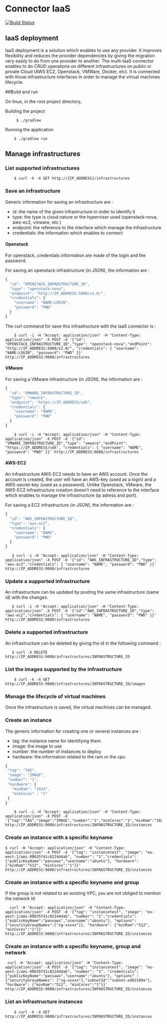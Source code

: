# Connector IaaS
[![Build Status](http://jenkins.activeeon.com/buildStatus/icon?job=connector-iaas)](http://jenkins.activeeon.com/job/connector-iaas/)

## IaaS deployment

   IaaS deployment is a solution which enables to use any provider. It improves flexibility and reduces the provider dependencies by giving the migration very easily to do from one provider to another.
   The multi-IaaS connector enables to do CRUD operations on different infrastructures on public or private Cloud (AWS EC2, Openstack, VMWare, Docker, etc). It is connected with those infrastructure interfaces in order to manage the virtual machines lifecycle.

##Build and run

On linux, in the root project directory,

Building the project
```
     $ ./gradlew
```

Running the application
```
    $ ./gradlew run
```

## Manage infrastructures

### List supported infrastructures
```
    $ curl -k -X GET http://{IP_ADDRESS}/infrastructures
```

### Save an infrastructure

Generic information for saving an infrastructure are :
- id: the name of the given infrastructure in order to identify it
- type: the type is cloud nature or the hypervisor used (openstack-nova, aws-ec2, vmware, etc.)
- endpoint: the reference to the interface which manage the infrastructure
- credentials: the information which enables to connect

#### Openstack

For openstack, credentials information are made of the login and the password.

For saving an openstack infrastructure (in JSON), the information are :

```javascript
{
  "id": "OPENSTACK_INFRASTRUCTURE_ID",
  "type": "openstack-nova",
  "endpoint": "http://IP_ADDRESS:5000/v2.0/",
  "credentials": {
    "username": "NAME:LOGIN",
    "password": "PWD"
  }
}
```

The curl command for save this infrastructure with the IaaS connector is :
```
    $ curl -i -H "Accept: application/json" -H "Content-Type: application/json" -X POST -d '{"id": "OPENSTACK_INFRASTRUCTURE_ID","type": "openstack-nova","endPoint": "http://IP_ADDRESS:5000/v2.0/", "credentials": { "username": "NAME:LOGIN", "password": "PWD" }}' http://IP_ADDRESS:9080/infrastructures
```

#### VMware

For saving a VMware infrastructure (in JSON), the information are :

```javascript
{
  "id": "VMWARE_INFRASTRUCTURE_ID",
  "type": "vmware",
  "endpoint": "https://IP_ADDRESS/sdk",
  "credentials": {
    "username": "NAME",
    "password": "PWD"
  }
}
```

```
    $ curl -i -H "Accept: application/json" -H "Content-Type: application/json" -X POST -d '{"id": "VMWARE_INFRASTRUCTURE_ID","type": "vmware","endPoint": "https://IP_ADDRESS/sdk", "credentials": { "username": "NAME", "password": "PWD" }}' http://IP_ADDRESS:9080/infrastructures
```

#### AWS-EC2
An infrastructure AWS-EC2 needs to have an AWS account. Once the account is created, the user will have an AWS-key (used as a login) and a AWS-secret-key (used as a password). Unlike Openstack, VMware, the AWS-EC2 infrastructure creation doesn’t need to reference to the interface which enables to manage the infrastructure (ip adress and port).

For saving a EC2 infrastructure (in JSON), the information are :

```javascript
{
  "id": "AWS_INFRASTRUCTURE_ID",
  "type": "aws-ec2",
  "credentials": {
    "username": "NAME",
    "password": "PWD"
  }
}
```

```
   $ curl -i -H "Accept: application/json" -H "Content-Type: application/json" -X POST -d '{"id": "AWS_INFRASTRUCTURE_ID","type": "aws-ec2","credentials": { "username": "NAME", "password": "PWD" }}' http://IP_ADDRESS:9080/infrastructures
```

### Update a supported infrastructure

An infrastructure can be updated by posting the same infrastructure (same id) with the changes.

```
   $ curl -i -H "Accept: application/json" -H "Content-Type: application/json" -X POST -d '{"id":"AWS_INFRASTRUCTURE_ID","type": "aws-ec2","credentials": { "username": "NAME", "password": "PWD" }}' http://IP_ADDRESS:9080/infrastructures
```

### Delete a supported infrastructure

An infrastructure can be deleted by giving the id in the following command :

```
   $ curl -X DELETE http://IP_ADDRESS:9080/infrastructures/INFRASTRUCTURE_ID
```
### List the images supported by the infrastructure

```
    $ curl -k -X GET http://IP_ADDRESS:9080/infrastructures/INFRASTRUCTURE_ID/images
```

### Manage the lifecycle of virtual machines
Once the infrastructure is saved, the virtual machines can be managed.

### Create an instance
The generic information for creating one or several instances are :
- tag: the instance name for identifying them
- image: the image to use
- number: the number of instances to deploy
- hardware: the information related to the ram or the cpu

```javascript
{
 "tag": "TAG",
 "image": "IMAGE",
 "number": "1",
 "hardware": {
   "minRam": "1024",
   "minCores" : "1"
 }
}
```
```
    $ curl -i -H "Accept: application/json" -H "Content-Type: application/json" -X POST -d '{"tag":"TAG","image":"IMAGE","number":"1","minCores":"1","minRam":"1024"}' http://IP_ADDRESS:9080/infrastructures/INFRASTRUCTURE_ID/instances
```

### Create an instance with a specific keyname
```
$ curl -H "Accept: application/json" -H "Content-Type: application/json" -X POST -d '{"tag": "instancetest", "image": "eu-west-1/ami-00035f41c82244dab", "number": "1","credentials":{"publicKeyName":"pansaws","username":"ubuntu"}, "hardware": {"minRam":"512", "minCores":"1"}}' http://IP_ADDRESS:9080/infrastructures/INFRASTRUCTURE_ID/instances
```

### Create an instance with a specific keyname and group
If the group is not related to an existing VPC, you are not obliged to mention the network Id

```
  curl -H "Accept: application/json" -H "Content-Type: application/json" -X POST -d '{"tag": "instancetest", "image": "eu-west-1/ami-00035f41c82244dab", "number": "1","credentials":{"publicKeyName":"pansaws","username":"ubuntu"}, "options":{"securityGroupNames":["sg-xxxxx"]}, "hardware": {"minRam":"512", "minCores":"1"}}' http://IP_ADDRESS:9080/infrastructures/INFRASTRUCTURE_ID/instances
```

### Create an instance with a specific keyname, group and network

```
 curl -H "Accept: application/json" -H "Content-Type: application/json" -X POST -d '{"tag": "instancetest", "image": "eu-west-1/ami-00035f41c82244dab", "number": "1", "credentials": {"publicKeyName":"pansaws","username":"ubuntu"}, "options" :{"securityGroupNames": ["sg-xxxxx"],"subnetId":"subnet-ed82189a"}, "hardware": {"minRam":"512", "minCores":"1"}}' http://IP_ADDRESS:9080/infrastructures/INFRASTRUCTURE_ID/instances
```


### List an infrastructure instances
```
    $ curl -k -X GET http://IP_ADDRESS:9080/infrastructures/INFRASTRUCTURE_ID/instances
```
